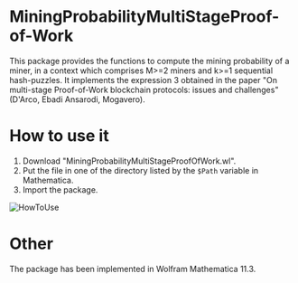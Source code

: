 # MiningProbabilityMultiStageProof-of-Work

This package provides the functions to compute the mining probability of a miner, in a context which comprises M>=2 miners and k>=1 sequential hash-puzzles. 
It implements the expression 3 obtained in the paper "On multi-stage Proof-of-Work blockchain protocols: issues and challenges" (D'Arco, Ebadi Ansarodi, Mogavero).

# How to use it
1. Download  "MiningProbabilityMultiStageProofOfWork.wl".
2. Put the file in one of the directory listed by the ```$Path``` variable in Mathematica.
3. Import the package.

![HowToUse](https://user-images.githubusercontent.com/22324954/79491805-464cc800-801f-11ea-9d57-538358bb8991.PNG)

# Other
The package has been implemented in Wolfram Mathematica 11.3.

